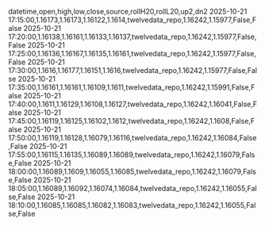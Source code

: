 datetime,open,high,low,close,source,rollH20,rollL20,up2,dn2
2025-10-21 17:15:00,1.16173,1.16173,1.16122,1.1614,twelvedata_repo,1.16242,1.15977,False,False
2025-10-21 17:20:00,1.16138,1.16161,1.16133,1.16137,twelvedata_repo,1.16242,1.15977,False,False
2025-10-21 17:25:00,1.16136,1.16167,1.16135,1.16161,twelvedata_repo,1.16242,1.15977,False,False
2025-10-21 17:30:00,1.1616,1.16177,1.16151,1.1616,twelvedata_repo,1.16242,1.15977,False,False
2025-10-21 17:35:00,1.16161,1.16161,1.16109,1.1611,twelvedata_repo,1.16242,1.15991,False,False
2025-10-21 17:40:00,1.1611,1.16129,1.16108,1.16127,twelvedata_repo,1.16242,1.16041,False,False
2025-10-21 17:45:00,1.16119,1.16125,1.16102,1.1612,twelvedata_repo,1.16242,1.1608,False,False
2025-10-21 17:50:00,1.16119,1.16128,1.16079,1.16116,twelvedata_repo,1.16242,1.16084,False,False
2025-10-21 17:55:00,1.16115,1.16135,1.16089,1.16089,twelvedata_repo,1.16242,1.16079,False,False
2025-10-21 18:00:00,1.16089,1.1609,1.16055,1.16085,twelvedata_repo,1.16242,1.16079,False,False
2025-10-21 18:05:00,1.16089,1.16092,1.16074,1.16084,twelvedata_repo,1.16242,1.16055,False,False
2025-10-21 18:10:00,1.16085,1.16085,1.16082,1.16083,twelvedata_repo,1.16242,1.16055,False,False
